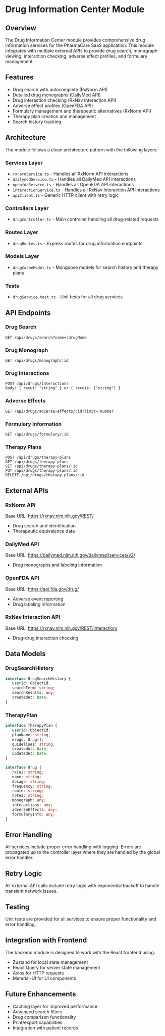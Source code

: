 # Drug Information Center Module

## Overview

The Drug Information Center module provides comprehensive drug information services for the PharmaCare SaaS application. This module integrates with multiple external APIs to provide drug search, monograph viewing, interaction checking, adverse effect profiles, and formulary management.

## Features

- Drug search with autocomplete (RxNorm API)
- Detailed drug monographs (DailyMed API)
- Drug interaction checking (RxNav Interaction API)
- Adverse effect profiles (OpenFDA API)
- Formulary management and therapeutic alternatives (RxNorm API)
- Therapy plan creation and management
- Search history tracking

## Architecture

The module follows a clean architecture pattern with the following layers:

### Services Layer

- `rxnormService.ts` - Handles all RxNorm API interactions
- `dailymedService.ts` - Handles all DailyMed API interactions
- `openfdaService.ts` - Handles all OpenFDA API interactions
- `interactionService.ts` - Handles all RxNav Interaction API interactions
- `apiClient.ts` - Generic HTTP client with retry logic

### Controllers Layer

- `drugController.ts` - Main controller handling all drug-related requests

### Routes Layer

- `drugRoutes.ts` - Express routes for drug information endpoints

### Models Layer

- `drugCacheModel.ts` - Mongoose models for search history and therapy plans

### Tests

- `drugService.test.ts` - Unit tests for all drug services

## API Endpoints

### Drug Search

```
GET /api/drugs/search?name=:drugName
```

### Drug Monograph

```
GET /api/drugs/monograph/:id
```

### Drug Interactions

```
POST /api/drugs/interactions
Body: { rxcui: "string" } or { rxcuis: ["string"] }
```

### Adverse Effects

```
GET /api/drugs/adverse-effects/:id?limit=:number
```

### Formulary Information

```
GET /api/drugs/formulary/:id
```

### Therapy Plans

```
POST /api/drugs/therapy-plans
GET /api/drugs/therapy-plans
GET /api/drugs/therapy-plans/:id
PUT /api/drugs/therapy-plans/:id
DELETE /api/drugs/therapy-plans/:id
```

## External APIs

### RxNorm API

Base URL: https://rxnav.nlm.nih.gov/REST/

- Drug search and identification
- Therapeutic equivalence data

### DailyMed API

Base URL: https://dailymed.nlm.nih.gov/dailymed/services/v2/

- Drug monographs and labeling information

### OpenFDA API

Base URL: https://api.fda.gov/drug/

- Adverse event reporting
- Drug labeling information

### RxNav Interaction API

Base URL: https://rxnav.nlm.nih.gov/REST/interaction/

- Drug-drug interaction checking

## Data Models

### DrugSearchHistory

```typescript
interface DrugSearchHistory {
   userId: ObjectId;
   searchTerm: string;
   searchResults: any;
   createdAt: Date;
}
```

### TherapyPlan

```typescript
interface TherapyPlan {
   userId: ObjectId;
   planName: string;
   drugs: Drug[];
   guidelines: string;
   createdAt: Date;
   updatedAt: Date;
}

interface Drug {
   rxCui: string;
   name: string;
   dosage: string;
   frequency: string;
   route: string;
   notes: string;
   monograph: any;
   interactions: any;
   adverseEffects: any;
   formularyInfo: any;
}
```

## Error Handling

All services include proper error handling with logging. Errors are propagated up to the controller layer where they are handled by the global error handler.

## Retry Logic

All external API calls include retry logic with exponential backoff to handle transient network issues.

## Testing

Unit tests are provided for all services to ensure proper functionality and error handling.

## Integration with Frontend

The backend module is designed to work with the React frontend using:

- Zustand for local state management
- React Query for server state management
- Axios for HTTP requests
- Material-UI for UI components

## Future Enhancements

- Caching layer for improved performance
- Advanced search filters
- Drug comparison functionality
- Print/export capabilities
- Integration with patient records
